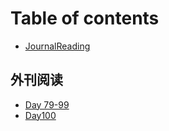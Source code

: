 # Table of contents

* [JournalReading](README.md)

## 外刊阅读 <a id="articles"></a>

* [Day 79-99](articles/day-79-99.md)
* [Day100](articles/day-80-100.md)

